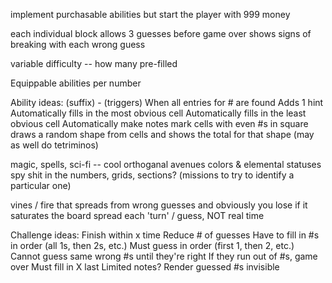 implement purchasable abilities but start the player with 999 money

each individual block allows 3 guesses
    before game over
    shows  signs of breaking with each wrong guess

variable difficulty -- how many pre-filled

Equippable abilities per number

Ability ideas:
(suffix) - (triggers) When all entries for # are found
Adds 1 hint
Automatically fills in the most obvious cell
Automatically fills in the least obvious cell
Automatically make notes
mark cells with even #s in square
draws a random shape from cells and shows the total for that shape (may as well do tetriminos)
$$$$

magic, spells, sci-fi -- cool orthoganal avenues
colors & elemental statuses
spy shit in the numbers, grids, sections? (missions to try to identify a particular one)

vines / fire that spreads from wrong guesses
    and obviously you lose if it saturates the board
    spread each 'turn' / guess, NOT real time

Challenge ideas:
Finish within x time
Reduce # of guesses
Have to fill in #s in order (all 1s, then 2s, etc.)
Must guess in order (first 1, then 2, etc.) 
Cannot guess same wrong #s until they're right 
    If they run out of #s, game over
Must fill in X last
Limited notes?
Render guessed #s invisible
